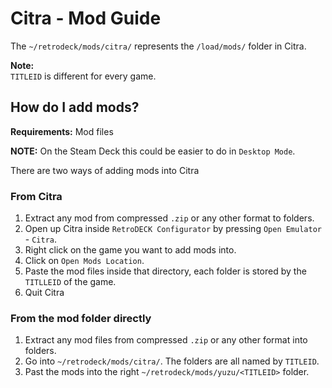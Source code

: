 # Citra - Mod Guide
The `~/retrodeck/mods/citra/` represents the `/load/mods/` folder in Citra.

**Note:**<br>
`TITLEID` is different for every game.


## How do I add mods?

**Requirements:** Mod files <br>

**NOTE:** On the Steam Deck this could be easier to do in `Desktop Mode`.

There are two ways of adding mods into Citra

### From Citra
1. Extract any mod from compressed `.zip` or any other format to folders.
2. Open up Citra inside `RetroDECK Configurator` by pressing `Open Emulator` - `Citra`.
3. Right click on the game you want to add mods into.
4. Click on `Open Mods Location`.
5. Paste the mod files inside that directory, each folder is stored by the `TITLLEID` of the game.
6. Quit Citra

### From the mod folder directly

1. Extract any mod files from compressed `.zip` or any other format into folders.
2. Go into `~/retrodeck/mods/citra/`. The folders are all named by `TITLEID`.
3. Past the mods into the right `~/retrodeck/mods/yuzu/<TITLEID>` folder.
